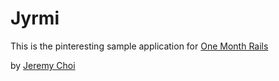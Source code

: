 # Jyrmi

This is the pinteresting sample application for
[One Month Rails](http://onemonthrails.com)

by [Jeremy Choi](https://github.com/Jyrmi)